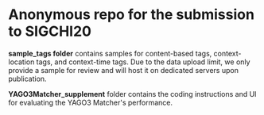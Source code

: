 # Anonymous repo for the submission to SIGCHI20
**sample_tags folder** contains samples for content-based tags, context-location tags, and context-time tags. Due to the data upload limit, we only provide a sample for review and will host it on dedicated servers upon publication.

**YAGO3Matcher_supplement** folder contains the coding instructions and UI for evaluating the YAGO3 Matcher's performance.

